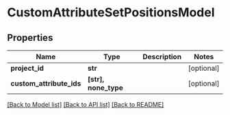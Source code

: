 # CustomAttributeSetPositionsModel


## Properties
Name | Type | Description | Notes
------------ | ------------- | ------------- | -------------
**project_id** | **str** |  | [optional] 
**custom_attribute_ids** | **[str], none_type** |  | [optional] 

[[Back to Model list]](../README.md#documentation-for-models) [[Back to API list]](../README.md#documentation-for-api-endpoints) [[Back to README]](../README.md)


